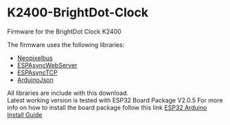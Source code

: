 # K2400-BrightDot-Clock
Firmware for the BrightDot Clock K2400

The firmware uses the following libraries:

- [Neopixelbus](https://github.com/Makuna/NeoPixelBus)
- [ESPAsyncWebServer](https://github.com/me-no-dev/ESPAsyncWebServer)
- [ESPAsyncTCP](https://github.com/me-no-dev/AsyncTCP)
- [ArduinoJson](https://github.com/bblanchon/ArduinoJson)

All libraries are include with this download.  
Latest working version is tested with ESP32 Board Package V2.0.5
For more info on how to install the board package follow this link [ESP32 Arduino Install Guide](https://docs.espressif.com/projects/arduino-esp32/en/latest/installing.html)
